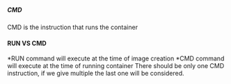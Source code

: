 ##### CMD

CMD is the instruction that runs the container 

#### RUN VS CMD

*RUN command will execute at the time of image creation 
*CMD command will execute at the time of running container 
There should be only one CMD instruction, if we give multiple the last one will be considered.